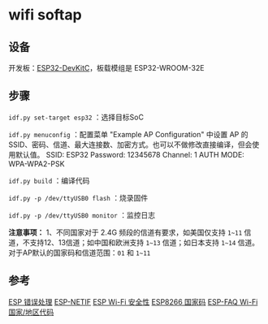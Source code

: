 # wifi softap


## 设备

开发板：[ESP32-DevKitC](https://docs.espressif.com/projects/esp-dev-kits/zh_CN/latest/esp32/esp32-devkitc/user_guide.html)，板载模组是 ESP32-WROOM-32E


## 步骤

`idf.py set-target esp32` ：选择目标SoC

`idf.py menuconfig` ：配置菜单 "Example AP Configuration" 中设置 AP 的SSID、密码、信道、最大连接数、加密方式。也可以不做修改直接编译，但会使用默认值。
    SSID: ESP32
    Password: 12345678
    Channel: 1
    AUTH MODE: WPA-WPA2-PSK

`idf.py build` ：编译代码

`idf.py -p /dev/ttyUSB0 flash` ：烧录固件

`idf.py -p /dev/ttyUSB0 monitor` ：监控日志

**注意事项：**
    1、不同国家对于 2.4G 频段的信道有要求，如美国仅支持 `1~11` 信道，不支持12、13信道；如中国和欧洲支持 `1~13` 信道；如日本支持 `1~14` 信道。对于AP默认的国家码和信道范围：`01` 和 `1~11`

## 参考
[ESP 错误处理](https://docs.espressif.com/projects/esp-idf/zh_CN/v5.3.1/esp32/api-guides/error-handling.html)
[ESP-NETIF](https://docs.espressif.com/projects/esp-idf/zh_CN/latest/esp32/api-reference/network/esp_netif.html)
[ESP Wi-Fi 安全性](https://docs.espressif.com/projects/esp-idf/zh_CN/v5.2.3/esp32/api-guides/wifi-security.html)
[ESP8266 国家码](https://blog.csdn.net/espressif/article/details/78673702)
[ESP-FAQ Wi-Fi 国家/地区代码](https://docs.espressif.com/projects/esp-idf/zh_CN/stable/esp32/api-guides/wifi.html#id45)

